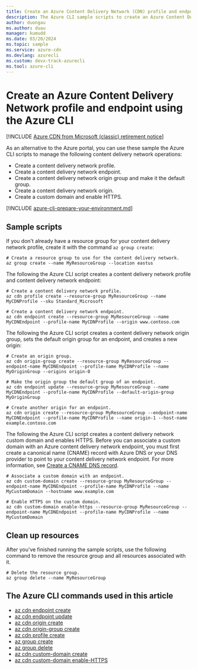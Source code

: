 ```yaml
---
title: Create an Azure Content Delivery Network (CDN) profile and endpoint using the Azure CLI
description: The Azure CLI sample scripts to create an Azure Content Delivery Network profile, endpoint, origin group, origin, and custom domain.
author: duongau
ms.author: duau
manager: kumudd
ms.date: 03/20/2024
ms.topic: sample
ms.service: azure-cdn
ms.devlang: azurecli
ms.custom: devx-track-azurecli
ms.tool: azure-cli
---
```


# Create an Azure Content Delivery Network profile and endpoint using the Azure CLI

[!INCLUDE [Azure CDN from Microsoft (classic) retirement notice](../../includes/cdn-classic-retirement.md)]

As an alternative to the Azure portal, you can use these sample the Azure CLI scripts to manage the following content delivery network operations:

- Create a content delivery network profile.
- Create a content delivery network endpoint.
- Create a content delivery network origin group and make it the default group.
- Create a content delivery network origin.
- Create a custom domain and enable HTTPS.

[!INCLUDE [azure-cli-prepare-your-environment.md](~/reusable-content/azure-cli/azure-cli-prepare-your-environment.md)]

## Sample scripts

If you don't already have a resource group for your content delivery network profile, create it with the command `az group create`:

```azurecli
# Create a resource group to use for the content delivery network.
az group create --name MyResourceGroup --location eastus

```

The following the Azure CLI script creates a content delivery network profile and content delivery network endpoint:

```azurecli
# Create a content delivery network profile.
az cdn profile create --resource-group MyResourceGroup --name MyCDNProfile --sku Standard_Microsoft

# Create a content delivery network endpoint.
az cdn endpoint create --resource-group MyResourceGroup --name MyCDNEndpoint --profile-name MyCDNProfile --origin www.contoso.com

```

The following the Azure CLI script creates a content delivery network origin group, sets the default origin group for an endpoint, and creates a new origin:

```azurecli
# Create an origin group.
az cdn origin-group create --resource-group MyResourceGroup --endpoint-name MyCDNEndpoint --profile-name MyCDNProfile --name MyOriginGroup --origins origin-0

# Make the origin group the default group of an endpoint.
az cdn endpoint update --resource-group MyResourceGroup --name MyCDNEndpoint --profile-name MyCDNProfile --default-origin-group MyOriginGroup

# Create another origin for an endpoint.
az cdn origin create --resource-group MyResourceGroup --endpoint-name MyCDNEndpoint --profile-name MyCDNProfile --name origin-1 --host-name example.contoso.com

```

The following the Azure CLI script creates a content delivery network custom domain and enables HTTPS. Before you can associate a custom domain with an Azure content delivery network endpoint, you must first create a canonical name (CNAME) record with Azure DNS or your DNS provider to point to your content delivery network endpoint. For more information, see [Create a CNAME DNS record](../../../cdn/cdn-map-content-to-custom-domain.md#create-a-cname-dns-record).

```azurecli
# Associate a custom domain with an endpoint.
az cdn custom-domain create --resource-group MyResourceGroup --endpoint-name MyCDNEndpoint --profile-name MyCDNProfile --name MyCustomDomain --hostname www.example.com

# Enable HTTPS on the custom domain.
az cdn custom-domain enable-https --resource-group MyResourceGroup --endpoint-name MyCDNEndpoint --profile-name MyCDNProfile --name MyCustomDomain

```

## Clean up resources

After you've finished running the sample scripts, use the following command to remove the resource group and all resources associated with it.

```azurecli
# Delete the resource group.
az group delete --name MyResourceGroup

```

<a name='azure-cli-commands-used-in-this-article'></a>

## The Azure CLI commands used in this article

- [az cdn endpoint create](/cli/azure/cdn/endpoint#az-cdn-endpoint-create)
- [az cdn endpoint update](/cli/azure/cdn/endpoint#az-cdn-endpoint-update)
- [az cdn origin create](/cli/azure/cdn/origin#az-cdn-origin-create)
- [az cdn origin-group create](/cli/azure/cdn/origin-group#az-cdn-origin-group-create)
- [az cdn profile create](/cli/azure/cdn/profile#az-cdn-profile-create)
- [az group create](/cli/azure/group#az-group-create)
- [az group delete](/cli/azure/group#az-group-delete)
- [az cdn custom-domain create](/cli/azure/cdn/custom-domain#az-cdn-custom-domain-create)
- [az cdn custom-domain enable-HTTPS](/cli/azure/cdn/custom-domain#az-cdn-custom-domain-enable-https)
